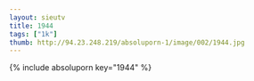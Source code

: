 ```yaml
--- 
layout: sieutv
title: 1944
tags: ["1k"]
thumb: http://94.23.248.219/absoluporn-1/image/002/1944.jpg
---
```

{% include absoluporn key="1944" %} 
